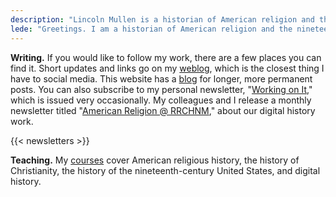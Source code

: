```yaml
---
description: "Lincoln Mullen is a historian of American religion and the nineteenth-century United States."
lede: "Greetings. I am a historian of American religion and the nineteenth-century United States, often using computational methods for texts and maps. I am an [associate professor](https://historyarthistory.gmu.edu/people/lmullen) in the Department of History and Art History at George Mason University, as well as one of the faculty directors at the [Roy Rosenzweig Center for History and New Media](https://rrchnm.org/)."
---
```


**Writing.** If you would like to follow my work, there are a few places you can find it. Short updates and links go on my [weblog](https://weblog.lincolnmullen.com/), which is the closest thing I have to social media. This website has a [blog](/blog/) for longer, more permanent posts. You can also subscribe to my personal newsletter,  "[Working on It](https://buttondown.email/lmullen)," which is issued very occasionally. My colleagues and I release a monthly newsletter titled "[American Religion @ RRCHNM](https://us14.campaign-archive.com/home/?u=36898c6824a31b8e1d4434a55&id=18c732c256)," about our digital history work.

{{< newsletters >}}

**Teaching.** My [courses](/courses/) cover American religious history, the history of Christianity, the history of the nineteenth-century United States, and digital history. 


